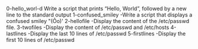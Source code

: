 0-hello_worl-d Write a script that prints “Hello, World”, followed by a new line to the standard output
 1-confused_smiley -Write a script that displays a confused smiley "(Ôo)'
2-hellofile -Display the content of the /etc/passwd file.
3-twofiles -Display the content of /etc/passwd and /etc/hosts
4-lastlines -Display the last 10 lines of /etc/passwd
5-firstlines -Display the first 10 lines of /etc/passwd

